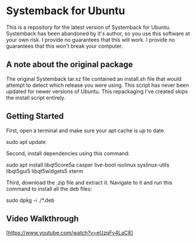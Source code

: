 # Systemback for Ubuntu

This is a repository for the latest version of Systemback for Ubuntu.  
Systemback has been abandoned by it's author, so you use this software at your own risk.
I provide no guarantees that this will work.
I provide no guarantees that this won't break your computer.

## A note about the original package

The original Systemback tar.xz file contained an install.sh file that would attempt to detect
which release you were using. This script has never been updated for newer versions of Ubuntu.
This repackaging I've created skips the install script entirely.

## Getting Started

First, open a terminal and make sure your apt cache is up to date

sudo apt update

Second, install dependencies using this command:

sudo apt install libqt5core5a casper live-boot isolinux syslinux-utils libqt5gui5 libqt5widgets5 xterm

Third, download the .zip file and extract it.  Navigate to it and run this command to install all the deb files:

sudo dpkg -i ./*.deb

## Video Walkthrough
[https://www.youtube.com/watch?v=eUzqFv4LaC8]

